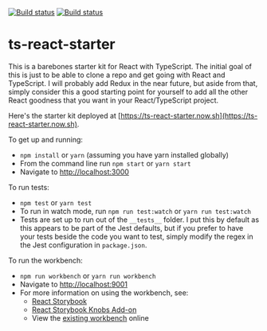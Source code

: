[![Build status](https://ci.appveyor.com/api/projects/status/bxe1t656us4dp5dd?svg=true)](https://ci.appveyor.com/project/nickytonline/ts-react-starter)
[![Build status](https://img.shields.io/travis/nickytonline/ts-react-starter.svg)](https://travis-ci.org/nickytonline/ts-react-starter)


ts-react-starter
================

This is a barebones starter kit for React with TypeScript. The initial goal of this is just to be able to clone a repo and get going with React and TypeScript. I will probably add Redux in the near future, but aside from that, simply consider this a good starting point for yourself to add all the other React goodness that you want in your React/TypeScript project.

Here's the starter kit deployed at [https://ts-react-starter.now.sh](https://ts-react-starter.now.sh).

To get up and running:
* `npm install` or `yarn` (assuming you have yarn installed globally)
* From the command line run `npm start` or `yarn start`
* Navigate to [http://localhost:3000](http://localhost:3000)

To run tests:
* `npm test` or `yarn test`
* To run in watch mode, run `npm run test:watch` or `yarn run test:watch`
* Tests are set up to run out of the `__tests__` folder. I put this by default as this appears to be part of the Jest defaults, but if you prefer to have your tests beside the code you want to test, simply modify the regex in the Jest configuration in `package.json`.

To run the workbench:
* `npm run workbench` or `yarn run workbench`
* Navigate to [http://localhost:9001](http://localhost:9001)
* For more information on using the workbench, see:
  * [React Storybook](https://github.com/storybooks/react-storybook)
  * [React Storybook Knobs Add-on](https://github.com/storybooks/storybook-addon-knobs)
  * View the [existing workbench](https://bdce4a6f-3cb1-40e2-909a-e17ba59e69b9.sbook.io) online